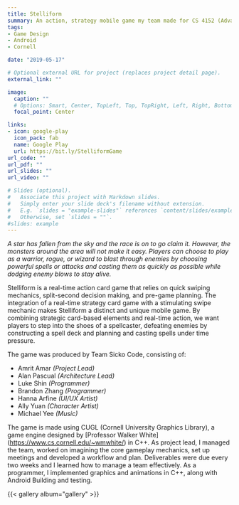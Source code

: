 ```yaml
---
title: Stelliform
summary: An action, strategy mobile game my team made for CS 4152 (Advanced Game Design). 
tags:
- Game Design
- Android
- Cornell

date: "2019-05-17"

# Optional external URL for project (replaces project detail page).
external_link: ""

image:
  caption: ""
  # Options: Smart, Center, TopLeft, Top, TopRight, Left, Right, BottomLeft, Bottom, BottomRight
  focal_point: Center

links:
- icon: google-play
  icon_pack: fab
  name: Google Play
  url: https://bit.ly/StelliformGame
url_code: ""
url_pdf: ""
url_slides: ""
url_video: ""

# Slides (optional).
#   Associate this project with Markdown slides.
#   Simply enter your slide deck's filename without extension.
#   E.g. `slides = "example-slides"` references `content/slides/example-slides.md`.
#   Otherwise, set `slides = ""`.
#slides: example
---
```


*A star has fallen from the sky and the race is on to go claim it. However, the monsters around the area will not make it easy. Players can choose to play as a warrior, rogue, or wizard to blast through enemies by choosing powerful spells or attacks and casting them as quickly as possible while dodging enemy blows to stay alive.*

Stelliform is a real-time action card game that relies on quick swiping mechanics, split-second decision making, and pre-game planning. The integration of a real-time strategy card game with a stimulating swipe mechanic makes Stelliform a distinct and unique mobile game. By combining strategic card-based elements and real-time action, we want players to step into the shoes of a spellcaster, defeating enemies by constructing a spell deck and planning and casting spells under time pressure.

The game was produced by Team Sicko Code, consisting of:

- Amrit Amar *(Project Lead)*
- Alan Pascual *(Architecture Lead)*
- Luke Shin *(Programmer)*
- Brandon Zhang *(Programmer)*
- Hanna Arfine *(UI/UX Artist)*
- Ally Yuan *(Character Artist)*
- Michael Yee *(Music)*

The game is made using CUGL (Cornell University Graphics Library), a game engine designed by [Professor Walker White] (https://www.cs.cornell.edu/~wmwhite/) in C++. As project lead, I managed the team, worked on imagining the core gameplay mechanics, set up meetings and developed a workflow and plan. Deliverables were due every two weeks and I learned how to manage a team effectively. As a programmer, I implemented graphics and animations in C++, along with Android Building and testing.

{{< gallery album="gallery" >}} 